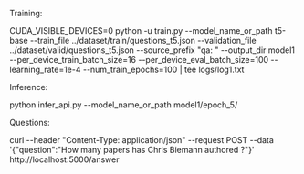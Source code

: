 Training:

CUDA_VISIBLE_DEVICES=0 python -u train.py  --model_name_or_path t5-base  --train_file ../dataset/train/questions_t5.json --validation_file ../dataset/valid/questions_t5.json     --source_prefix "qa: "     --output_dir model1    --per_device_train_batch_size=16 --per_device_eval_batch_size=100 --learning_rate=1e-4 --num_train_epochs=100   | tee logs/log1.txt

Inference:

python infer_api.py  --model_name_or_path model1/epoch_5/



Questions:

curl --header "Content-Type: application/json"  --request POST  --data '{"question":"How many papers has Chris Biemann authored ?"}'  http://localhost:5000/answer


